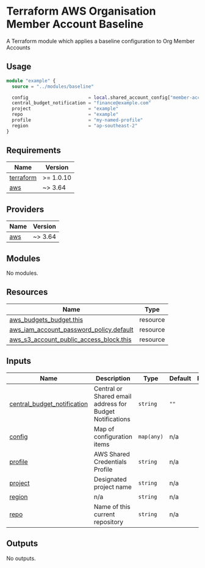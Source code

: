 # Terraform AWS Organisation Member Account Baseline

A Terraform module which applies a baseline configuration to Org Member Accounts


## Usage

```terraform
module "example" {
  source = "../modules/baseline"

  config                      = local.shared_account_config["member-account-name"]
  central_budget_notification = "finance@example.com"
  project                     = "example"
  repo                        = "example"
  profile                     = "my-named-profile"
  region                      = "ap-southeast-2"
}
```

<!-- BEGINNING OF PRE-COMMIT-TERRAFORM DOCS HOOK -->
## Requirements

| Name | Version |
|------|---------|
| <a name="requirement_terraform"></a> [terraform](#requirement\_terraform) | >= 1.0.10 |
| <a name="requirement_aws"></a> [aws](#requirement\_aws) | ~> 3.64 |

## Providers

| Name | Version |
|------|---------|
| <a name="provider_aws"></a> [aws](#provider\_aws) | ~> 3.64 |

## Modules

No modules.

## Resources

| Name | Type |
|------|------|
| [aws_budgets_budget.this](https://registry.terraform.io/providers/hashicorp/aws/latest/docs/resources/budgets_budget) | resource |
| [aws_iam_account_password_policy.default](https://registry.terraform.io/providers/hashicorp/aws/latest/docs/resources/iam_account_password_policy) | resource |
| [aws_s3_account_public_access_block.this](https://registry.terraform.io/providers/hashicorp/aws/latest/docs/resources/s3_account_public_access_block) | resource |

## Inputs

| Name | Description | Type | Default | Required |
|------|-------------|------|---------|:--------:|
| <a name="input_central_budget_notification"></a> [central\_budget\_notification](#input\_central\_budget\_notification) | Central or Shared email address for Budget Notifications | `string` | `""` | no |
| <a name="input_config"></a> [config](#input\_config) | Map of configuration items | `map(any)` | n/a | yes |
| <a name="input_profile"></a> [profile](#input\_profile) | AWS Shared Credentials Profile | `string` | n/a | yes |
| <a name="input_project"></a> [project](#input\_project) | Designated project name | `string` | n/a | yes |
| <a name="input_region"></a> [region](#input\_region) | n/a | `string` | n/a | yes |
| <a name="input_repo"></a> [repo](#input\_repo) | Name of this current repository | `string` | n/a | yes |

## Outputs

No outputs.

<!-- END OF PRE-COMMIT-TERRAFORM DOCS HOOK -->
